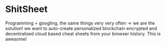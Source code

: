 # ShitSheet
Programming = googling, the same things very very often -> we are the solution! we want to auto-create personalized blockchain encrypted and decentralised cloud based cheat sheets from your browser history.
This is awesome!
